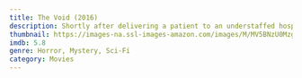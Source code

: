 ```yaml
---
title: The Void (2016)
description: Shortly after delivering a patient to an understaffed hospital, a police officer experiences strange and violent occurrences seemingly linked to a group of mysterious hooded figures.
thumbnail: https://images-na.ssl-images-amazon.com/images/M/MV5BNzU0MzgxMjAtYjU0NC00ZWYyLTljZWUtNTRkNzBhZTYwYzY4XkEyXkFqcGdeQXVyMTM2MzgyOTU@._V1_QL50_.jpg
imdb: 5.8
genre: Horror, Mystery, Sci-Fi
category: Movies
---
```

